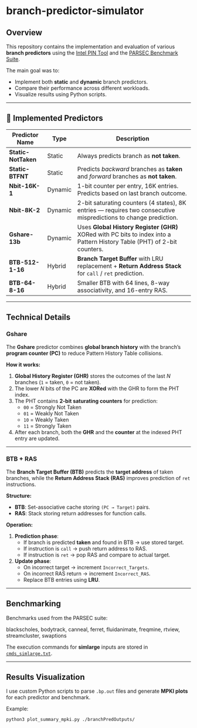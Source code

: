 # branch-predictor-simulator

##  Overview
This repository contains the implementation and evaluation of various **branch predictors** using the [Intel PIN Tool](https://software.intel.com/content/www/us/en/develop/articles/pin-a-dynamic-binary-instrumentation-tool.html) and the [PARSEC Benchmark Suite](https://github.com/bamos/parsec-benchmark).

The main goal was to:
- Implement both **static** and **dynamic** branch predictors.
- Compare their performance across different workloads.
- Visualize results using Python scripts.

---

## 🧩 Implemented Predictors

| Predictor Name          | Type      | Description |
|------------------------|-----------|-------------|
| **Static-NotTaken**    | Static    | Always predicts branch as **not taken**. |
| **Static-BTFNT**       | Static    | Predicts *backward* branches as **taken** and *forward* branches as **not taken**. |
| **Nbit-16K-1**         | Dynamic   | 1-bit counter per entry, 16K entries. Predicts based on last branch outcome. |
| **Nbit-8K-2**          | Dynamic   | 2-bit saturating counters (4 states), 8K entries — requires two consecutive mispredictions to change prediction. |
| **Gshare-13b**         | Dynamic   | Uses **Global History Register (GHR)** XORed with PC bits to index into a Pattern History Table (PHT) of 2-bit counters. |
| **BTB-512-1-16**       | Hybrid    | **Branch Target Buffer** with LRU replacement + **Return Address Stack** for `call` / `ret` prediction. |
| **BTB-64-8-16**        | Hybrid    | Smaller BTB with 64 lines, 8-way associativity, and 16-entry RAS. |

---

##  Technical Details

###  Gshare
The **Gshare** predictor combines **global branch history** with the branch’s **program counter (PC)** to reduce Pattern History Table collisions.

**How it works:**
1. **Global History Register (GHR)** stores the outcomes of the last *N* branches (`1` = taken, `0` = not taken).
2. The lower *N* bits of the PC are **XORed** with the GHR to form the PHT index.
3. The PHT contains **2-bit saturating counters** for prediction:
   - `00` = Strongly Not Taken
   - `01` = Weakly Not Taken
   - `10` = Weakly Taken
   - `11` = Strongly Taken
4. After each branch, both the **GHR** and the **counter** at the indexed PHT entry are updated.

---

###  BTB + RAS
The **Branch Target Buffer (BTB)** predicts the **target address** of taken branches, while the **Return Address Stack (RAS)** improves prediction of `ret` instructions.

**Structure:**
- **BTB**: Set-associative cache storing `(PC → Target)` pairs.
- **RAS**: Stack storing return addresses for function calls.

**Operation:**
1. **Prediction phase**:
   - If branch is predicted **taken** and found in BTB → use stored target.
   - If instruction is `call` → push return address to RAS.
   - If instruction is `ret` → pop RAS and compare to actual target.
2. **Update phase**:
   - On incorrect target → increment `Incorrect_Targets`.
   - On incorrect RAS return → increment `Incorrect_RAS`.
   - Replace BTB entries using **LRU**.

---

##  Benchmarking

Benchmarks used from the PARSEC suite:

blackscholes, bodytrack, canneal, ferret, fluidanimate,
freqmine, rtview, streamcluster, swaptions

The execution commands for **simlarge** inputs are stored in [`cmds_simlarge.txt`](./scripts/cmds_simlarge.txt).

---

##  Results Visualization

Ι use custom Python scripts to parse `.bp.out` files and generate **MPKI plots** for each predictor and benchmark.

Example:
```bash
python3 plot_summary_mpki.py ./branchPredOutputs/

